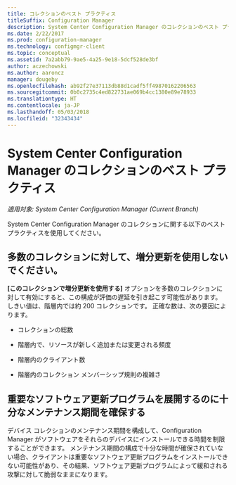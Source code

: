 ```yaml
---
title: コレクションのベスト プラクティス
titleSuffix: Configuration Manager
description: System Center Configuration Manager のコレクションのベスト プラクティスを示します。
ms.date: 2/22/2017
ms.prod: configuration-manager
ms.technology: configmgr-client
ms.topic: conceptual
ms.assetid: 7a2abb79-9ae5-4a25-9e18-5dcf528de3bf
author: aczechowski
ms.author: aaroncz
manager: dougeby
ms.openlocfilehash: ab92f27e37113db88d1cadf5ff49870162206563
ms.sourcegitcommit: 0b0c2735c4ed822731ae069b4cc1380e89e78933
ms.translationtype: HT
ms.contentlocale: ja-JP
ms.lasthandoff: 05/03/2018
ms.locfileid: "32343434"
---
```

# <a name="best-practices-for-collections-in-system-center-configuration-manager"></a>System Center Configuration Manager のコレクションのベスト プラクティス

*適用対象: System Center Configuration Manager (Current Branch)*

System Center Configuration Manager のコレクションに関する以下のベスト プラクティスを使用してください。  

## <a name="do-not-use-incremental-updates-for-a-large-number-of-collections"></a>多数のコレクションに対して、増分更新を使用しないでください。  
 **[このコレクションで増分更新を使用する]** オプションを多数のコレクションに対して有効にすると、この構成が評価の遅延を引き起こす可能性があります。 しきい値は、階層内では約 200 コレクションです。 正確な数は、次の要因によります。  

-   コレクションの総数  

-   階層内で、リソースが新しく追加または変更される頻度  

-   階層内のクライアント数  

-   階層内のコレクション メンバーシップ規則の複雑さ  

## <a name="make-sure-that-maintenance-windows-are-large-enough-to-deploy-critical-software-updates"></a>重要なソフトウェア更新プログラムを展開するのに十分なメンテナンス期間を確保する  
 デバイス コレクションのメンテナンス期間を構成して、Configuration Manager がソフトウェアをそれらのデバイスにインストールできる時間を制限することができます。 メンテナンス期間の構成で十分な時間が確保されていない場合、クライアントは重要なソフトウェア更新プログラムをインストールできない可能性があり、その結果、ソフトウェア更新プログラムによって緩和される攻撃に対して脆弱なままになります。  
